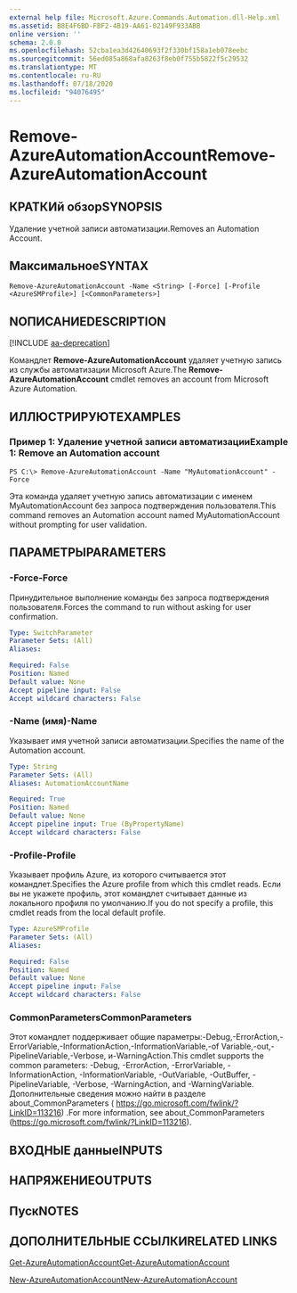```yaml
---
external help file: Microsoft.Azure.Commands.Automation.dll-Help.xml
ms.assetid: B8E4F6BD-FBF2-4B19-AA61-02149F933ABB
online version: ''
schema: 2.0.0
ms.openlocfilehash: 52cba1ea3d42640693f2f330bf158a1eb078eebc
ms.sourcegitcommit: 56ed085a868afa8263f8eb0f755b5822f5c29532
ms.translationtype: MT
ms.contentlocale: ru-RU
ms.lasthandoff: 07/18/2020
ms.locfileid: "94076495"
---
```

# <span data-ttu-id="e24e6-101">Remove-AzureAutomationAccount</span><span class="sxs-lookup"><span data-stu-id="e24e6-101">Remove-AzureAutomationAccount</span></span>

## <span data-ttu-id="e24e6-102">КРАТКИй обзор</span><span class="sxs-lookup"><span data-stu-id="e24e6-102">SYNOPSIS</span></span>

<span data-ttu-id="e24e6-103">Удаление учетной записи автоматизации.</span><span class="sxs-lookup"><span data-stu-id="e24e6-103">Removes an Automation Account.</span></span>

## <span data-ttu-id="e24e6-104">Максимальное</span><span class="sxs-lookup"><span data-stu-id="e24e6-104">SYNTAX</span></span>

```
Remove-AzureAutomationAccount -Name <String> [-Force] [-Profile <AzureSMProfile>] [<CommonParameters>]
```

## <span data-ttu-id="e24e6-105">NОПИСАНИЕ</span><span class="sxs-lookup"><span data-stu-id="e24e6-105">DESCRIPTION</span></span>

[!INCLUDE [aa-deprecation](../include/aa-deprecation.md)]

<span data-ttu-id="e24e6-106">Командлет **Remove-AzureAutomationAccount** удаляет учетную запись из службы автоматизации Microsoft Azure.</span><span class="sxs-lookup"><span data-stu-id="e24e6-106">The **Remove-AzureAutomationAccount** cmdlet removes an account from Microsoft Azure Automation.</span></span>

## <span data-ttu-id="e24e6-107">ИЛЛЮСТРИРУЮТ</span><span class="sxs-lookup"><span data-stu-id="e24e6-107">EXAMPLES</span></span>

### <span data-ttu-id="e24e6-108">Пример 1: Удаление учетной записи автоматизации</span><span class="sxs-lookup"><span data-stu-id="e24e6-108">Example 1: Remove an Automation account</span></span>
```
PS C:\> Remove-AzureAutomationAccount -Name "MyAutomationAccount" -Force
```

<span data-ttu-id="e24e6-109">Эта команда удаляет учетную запись автоматизации с именем MyAutomationAccount без запроса подтверждения пользователя.</span><span class="sxs-lookup"><span data-stu-id="e24e6-109">This command removes an Automation account named MyAutomationAccount without prompting for user validation.</span></span>

## <span data-ttu-id="e24e6-110">ПАРАМЕТРЫ</span><span class="sxs-lookup"><span data-stu-id="e24e6-110">PARAMETERS</span></span>

### <span data-ttu-id="e24e6-111">-Force</span><span class="sxs-lookup"><span data-stu-id="e24e6-111">-Force</span></span>
<span data-ttu-id="e24e6-112">Принудительное выполнение команды без запроса подтверждения пользователя.</span><span class="sxs-lookup"><span data-stu-id="e24e6-112">Forces the command to run without asking for user confirmation.</span></span>

```yaml
Type: SwitchParameter
Parameter Sets: (All)
Aliases: 

Required: False
Position: Named
Default value: None
Accept pipeline input: False
Accept wildcard characters: False
```

### <span data-ttu-id="e24e6-113">-Name (имя)</span><span class="sxs-lookup"><span data-stu-id="e24e6-113">-Name</span></span>
<span data-ttu-id="e24e6-114">Указывает имя учетной записи автоматизации.</span><span class="sxs-lookup"><span data-stu-id="e24e6-114">Specifies the name of the Automation account.</span></span>

```yaml
Type: String
Parameter Sets: (All)
Aliases: AutomationAccountName

Required: True
Position: Named
Default value: None
Accept pipeline input: True (ByPropertyName)
Accept wildcard characters: False
```

### <span data-ttu-id="e24e6-115">-Profile</span><span class="sxs-lookup"><span data-stu-id="e24e6-115">-Profile</span></span>
<span data-ttu-id="e24e6-116">Указывает профиль Azure, из которого считывается этот командлет.</span><span class="sxs-lookup"><span data-stu-id="e24e6-116">Specifies the Azure profile from which this cmdlet reads.</span></span>
<span data-ttu-id="e24e6-117">Если вы не укажете профиль, этот командлет считывает данные из локального профиля по умолчанию.</span><span class="sxs-lookup"><span data-stu-id="e24e6-117">If you do not specify a profile, this cmdlet reads from the local default profile.</span></span>

```yaml
Type: AzureSMProfile
Parameter Sets: (All)
Aliases: 

Required: False
Position: Named
Default value: None
Accept pipeline input: False
Accept wildcard characters: False
```

### <span data-ttu-id="e24e6-118">CommonParameters</span><span class="sxs-lookup"><span data-stu-id="e24e6-118">CommonParameters</span></span>
<span data-ttu-id="e24e6-119">Этот командлет поддерживает общие параметры:-Debug,-ErrorAction,-ErrorVariable,-InformationAction,-InformationVariable,-of Variable,-out,-PipelineVariable,-Verbose, и-WarningAction.</span><span class="sxs-lookup"><span data-stu-id="e24e6-119">This cmdlet supports the common parameters: -Debug, -ErrorAction, -ErrorVariable, -InformationAction, -InformationVariable, -OutVariable, -OutBuffer, -PipelineVariable, -Verbose, -WarningAction, and -WarningVariable.</span></span> <span data-ttu-id="e24e6-120">Дополнительные сведения можно найти в разделе about_CommonParameters ( https://go.microsoft.com/fwlink/?LinkID=113216) .</span><span class="sxs-lookup"><span data-stu-id="e24e6-120">For more information, see about_CommonParameters (https://go.microsoft.com/fwlink/?LinkID=113216).</span></span>

## <span data-ttu-id="e24e6-121">ВХОДНЫЕ данные</span><span class="sxs-lookup"><span data-stu-id="e24e6-121">INPUTS</span></span>

## <span data-ttu-id="e24e6-122">НАПРЯЖЕНИЕ</span><span class="sxs-lookup"><span data-stu-id="e24e6-122">OUTPUTS</span></span>

## <span data-ttu-id="e24e6-123">Пуск</span><span class="sxs-lookup"><span data-stu-id="e24e6-123">NOTES</span></span>

## <span data-ttu-id="e24e6-124">ДОПОЛНИТЕЛЬНЫЕ ССЫЛКИ</span><span class="sxs-lookup"><span data-stu-id="e24e6-124">RELATED LINKS</span></span>

[<span data-ttu-id="e24e6-125">Get-AzureAutomationAccount</span><span class="sxs-lookup"><span data-stu-id="e24e6-125">Get-AzureAutomationAccount</span></span>](./Get-AzureAutomationAccount.md)

[<span data-ttu-id="e24e6-126">New-AzureAutomationAccount</span><span class="sxs-lookup"><span data-stu-id="e24e6-126">New-AzureAutomationAccount</span></span>](./New-AzureAutomationAccount.md)


